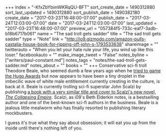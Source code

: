 +++
index = "-KfxZbYbimWKRqQU-BFT"
sort_create_date = 1490312880
sort_last_updated = 1490312880
sort_publish_date = 1490382180
create_date = "2017-03-23T16:48:00-07:00"
publish_date = "2017-03-24T12:03:00-07:00"
date = "2017-03-24T12:03:00-07:00"
last_updated = "2017-03-23T16:48:00-07:00"
preview_url = "057384f5-733c-eaf7-3adb-b18b6717b061"
name = "The sad troll gets sadder"
title = "The sad troll gets sadder"
type = "Note"
link = "http://io9.gizmodo.com/amazon-pulls-castalia-house-book-for-ripping-off-john-s-1793533638"
shareimage = ""
twitterauto = "When you let your hate rule your life, you wind up like this loser."
facebookauto = ""
make_image_tweet = "False"
notes_byline = ["writers/paul-constant.md"]
notes_tags = "notes/the-sad-troll-gets-sadder.md"
notes_about = ""
books = ""
+++
Conservative sci-fi troll Theodore Beale, who seemed dumb a few years ago when he [tried to game the Hugo Awards](https://en.wikipedia.org/wiki/Sad_Puppies) but now appears to have been a tiny droplet in the imbecilic wave of white male entitlement currently cresting in the culture, is back at it. Beale is currently trolling sci-fi superstar John Scalzi by publishing [a book with a very similar title and cover to Scalzi's new novel, *The Collapsing Empire*](http://io9.gizmodo.com/amazon-pulls-castalia-house-book-for-ripping-off-john-s-1793533638). Scalzi, as i09's Beth Elderkin notes, is a bestselling author and one of the best-known sci-fi authors in the business. Beale is a jealous little mealworm who has finally resorted to publishing literary mockbusters. 

I guess it's true what they say about obsession; it will eat you up from the inside until there's nothing left of you. 